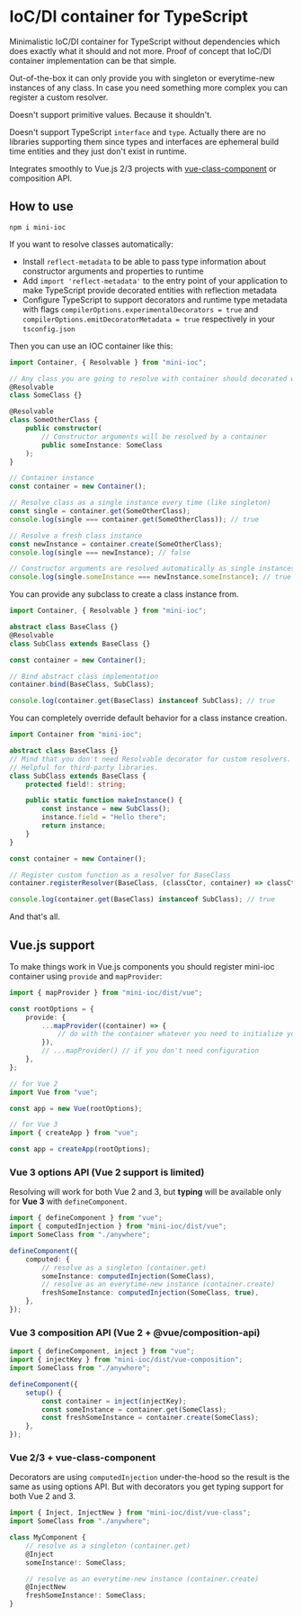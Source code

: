 # IoC/DI container for TypeScript

Minimalistic IoC/DI container for TypeScript without dependencies which does exactly what it should and not more. Proof of concept that IoC/DI container implementation can be that simple.

Out-of-the-box it can only provide you with singleton or everytime-new instances of any class. In case you need something more complex you can register a custom resolver.

Doesn't support primitive values. Because it shouldn't.

Doesn't support TypeScript `interface` and `type`. Actually there are no libraries supporting them since types and interfaces are ephemeral build time entities and they just don't exist in runtime.

Integrates smoothly to Vue.js 2/3 projects with [vue-class-component](https://github.com/vuejs/vue-class-component) or composition API.

## How to use

```
npm i mini-ioc
```

If you want to resolve classes automatically:

-   Install `reflect-metadata` to be able to pass type information about constructor arguments and properties to runtime
-   Add `import 'reflect-metadata'` to the entry point of your application to make TypeScript provide decorated entities with reflection metadata
-   Configure TypeScript to support decorators and runtime type metadata with flags `compilerOptions.experimentalDecorators = true` and `compilerOptions.emitDecoratorMetadata = true` respectively in your `tsconfig.json`

Then you can use an IOC container like this:

```typescript
import Container, { Resolvable } from "mini-ioc";

// Any class you are going to resolve with container should decorated with Resolvable
@Resolvable
class SomeClass {}

@Resolvable
class SomeOtherClass {
	public constructor(
		// Constructor arguments will be resolved by a container
		public someInstance: SomeClass
	);
}

// Container instance
const container = new Container();

// Resolve class as a single instance every time (like singleton)
const single = container.get(SomeOtherClass);
console.log(single === container.get(SomeOtherClass)); // true

// Resolve a fresh class instance
const newInstance = container.create(SomeOtherClass);
console.log(single === newInstance); // false

// Constructor arguments are resolved automatically as single instances with container.get
console.log(single.someInstance === newInstance.someInstance); // true
```

You can provide any subclass to create a class instance from.

```typescript
import Container, { Resolvable } from "mini-ioc";

abstract class BaseClass {}
@Resolvable
class SubClass extends BaseClass {}

const container = new Container();

// Bind abstract class implementation
container.bind(BaseClass, SubClass);

console.log(container.get(BaseClass) instanceof SubClass); // true
```

You can completely override default behavior for a class instance creation.

```typescript
import Container from "mini-ioc";

abstract class BaseClass {}
// Mind that you don't need Resolvable decorator for custom resolvers.
// Helpful for third-party libraries.
class SubClass extends BaseClass {
	protected field!: string;

	public static function makeInstance() {
		const instance = new SubClass();
		instance.field = "Hello there";
		return instance;
	}
}

const container = new Container();

// Register custom function as a resolver for BaseClass
container.registerResolver(BaseClass, (classCtor, container) => classCtor.makeInstance());

console.log(container.get(BaseClass) instanceof SubClass); // true
```

And that's all.

## Vue.js support

To make things work in Vue.js components you should register mini-ioc container using `provide` and `mapProvider`:

```typescript
import { mapProvider } from "mini-ioc/dist/vue";

const rootOptions = {
	provide: {
		...mapProvider((container) => {
			// do with the container whatever you need to initialize your dependencies
		}),
		// ...mapProvider() // if you don't need configuration
	},
};

// for Vue 2
import Vue from "vue";

const app = new Vue(rootOptions);

// for Vue 3
import { createApp } from "vue";

const app = createApp(rootOptions);
```

### Vue 3 options API (Vue 2 support is limited)

Resolving will work for both Vue 2 and 3, but **typing** will be available only for **Vue 3** with `defineComponent`.

```typescript
import { defineComponent } from "vue";
import { computedInjection } from "mini-ioc/dist/vue";
import SomeClass from "./anywhere";

defineComponent({
	computed: {
		// resolve as a singleton (container.get)
		someInstance: computedInjection(SomeClass),
		// resolve as an everytime-new instance (container.create)
		freshSomeInstance: computedInjection(SomeClass, true),
	},
});
```

### Vue 3 composition API (Vue 2 + @vue/composition-api)

```typescript
import { defineComponent, inject } from "vue";
import { injectKey } from "mini-ioc/dist/vue-composition";
import SomeClass from "./anywhere";

defineComponent({
	setup() {
		const container = inject(injectKey);
		const someInstance = container.get(SomeClass);
		const freshSomeInstance = container.create(SomeClass);
	},
});
```

### Vue 2/3 + vue-class-component

Decorators are using `computedInjection` under-the-hood so the result is the same as using options API. But with decorators you get typing support for both Vue 2 and 3.

```typescript
import { Inject, InjectNew } from "mini-ioc/dist/vue-class";
import SomeClass from "./anywhere";

class MyComponent {
	// resolve as a singleton (container.get)
	@Inject
	someInstance!: SomeClass;

	// resolve as an everytime-new instance (container.create)
	@InjectNew
	freshSomeInstance!: SomeClass;
}
```

